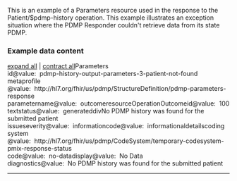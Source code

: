 This is an example of a Parameters resource used in the response to the Patient/$pdmp-history operation. This example illustrates an exception situation where the PDMP Responder couldn't retrieve data from its state PDMP.

<p></p>

<h3>Example data content</h3>

<div class="fm_ex"><span id="expandNote"><a class="expandLink" href="#" onclick="javascript:{document.querySelectorAll('.fm_ex .detail.collapse').forEach(el => {el.classList.remove('collapse'); el.classList.remove('in'); el.classList.add('in');}); document.querySelectorAll('.fm_ex .summary').forEach(el => {el.classList.remove('collapsed');});}">expand all</a> | <a class="expandLink" href="#" onclick="javascript:{document.querySelectorAll('.fm_ex .detail.in').forEach(el => {el.classList.remove('in'); el.classList.remove('in'); el.classList.add('collapse');}); document.querySelectorAll('.fm_ex .summary').forEach(el => {el.classList.add('collapsed');}); }">contract all</a></span><span class="emph0">Parameters</span><br /><span style="display:inline-block"><span class="emph1">id</span><span style="display:inline-block"><span class="leastEmph fhirValue">@value</span>: &nbsp;<span class="valueEmph">pdmp-history-output-parameters-3-patient-not-found</span></span></span><br><span style="display:inline-block"><span class="emph1">meta</span><span style="display:inline-block"><span class="emph2">profile</span></span></span><span style="display:inline-block"><span class="leastEmph fhirValue">@value</span>: &nbsp;<span class="valueEmph">http://hl7.org/fhir/us/pdmp/StructureDefinition/pdmp-parameters-response</span></span><br><span style="display:inline-block"><span class="emph1">parameter</span><span style="display:inline-block"><span class="emph2">name</span></span></span><span style="display:inline-block"><span class="leastEmph fhirValue">@value</span>: &nbsp;<span class="valueEmph">outcome</span></span><span style="display:inline-block"><span class="emph2">resource</span><span style="display:inline-block"><span class="emph3">OperationOutcome</span></span></span><span style="display:inline-block"><span class="emph4">id</span><span style="display:inline-block"><span class="leastEmph fhirValue">@value</span>: &nbsp;<span class="valueEmph">100</span></span></span><span style="display:inline-block"><span class="emph4">text</span><span style="display:inline-block"><span class="emph5">status</span></span></span><span style="display:inline-block"><span class="leastEmph fhirValue">@value</span>: &nbsp;<span class="valueEmph">generated</span></span><span class="fhirText"><span class="preText"></span><span data-toggle="collapse" style="display:inline-block;"  data-target="#_Parameters_parameter_resource_OperationOutcome_text_div" class="emph2 fhirDiv summary collapsed">div</span><span id="_Parameters_parameter_resource_OperationOutcome_text_div" class="detail collapse"><span class="longContentEdit"></span><span class="longHiddenContent">No PDMP history was found for the submitted patient</span></span></span><br><span style="display:inline-block"><span class="emph4">issue</span><span style="display:inline-block"><span class="emph5">severity</span></span></span><span style="display:inline-block"><span class="leastEmph fhirValue">@value</span>: &nbsp;<span class="valueEmph">information</span></span><span style="display:inline-block"><span class="emph5">code</span><span style="display:inline-block"><span class="leastEmph fhirValue">@value</span>: &nbsp;<span class="valueEmph">informational</span></span></span><span style="display:inline-block"><span class="emph5">details</span><span style="display:inline-block"><span class="leastEmph">coding</span></span></span><span style="display:inline-block"><span class="leastEmph">system</span><span style="display:inline-block"><span class="leastEmph fhirValue">@value</span>: &nbsp;<span class="valueEmph">http://hl7.org/fhir/us/pdmp/CodeSystem/temporary-codesystem-pmix-response-status</span></span></span><span style="display:inline-block"><span class="leastEmph">code</span><span style="display:inline-block"><span class="leastEmph fhirValue">@value</span>: &nbsp;<span class="valueEmph">no-data</span></span></span><span style="display:inline-block"><span class="leastEmph">display</span><span style="display:inline-block"><span class="leastEmph fhirValue">@value</span>: &nbsp;<span class="boldValueEmph">No Data</span></span></span><br><span style="display:inline-block"><span class="emph5">diagnostics</span><span style="display:inline-block"><span class="leastEmph fhirValue">@value</span>: &nbsp;<span class="valueEmph">No PDMP history was found for the submitted patient</span></span></span></div>

<hr>